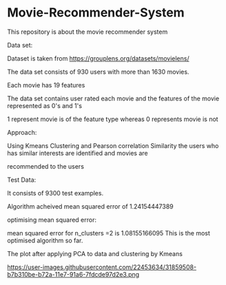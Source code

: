 # Movie-Recommender-System

This  repository is about the movie recommender system

Data set:

Dataset is taken from https://grouplens.org/datasets/movielens/ 

The data set consists of 930 users with more than 1630 movies.

Each movie has 19 features

The data set contains user rated each movie and the features of the movie represented as 0's and 1's

1 represent movie is of the feature type whereas 0 represents movie is not

Approach:

Using Kmeans Clustering and Pearson correlation Similarity the users who has similar interests are identified and movies are 

recommended to the users


Test Data:

It consists of 9300 test examples.

Algorithm acheived mean squared error of 1.24154447389

optimising mean squared error:

mean squared error for n_clusters =2 is 1.08155166095
This is the most optimised algorithm so far.

The plot after applying PCA to data and clustering by Kmeans

https://user-images.githubusercontent.com/22453634/31859508-b7b310be-b72a-11e7-91a6-7fdcde97d2e3.png
